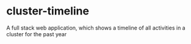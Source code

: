 # cluster-timeline
A full stack web application, which shows a timeline of all activities in a cluster for the past year
